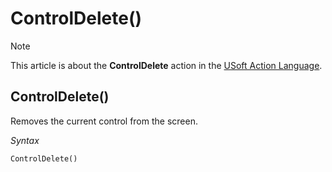 # ControlDelete()



> [!NOTE]
> This article is about the **ControlDelete** action in the [USoft Action Language](/docs/Task%20flow/Action%20Language%20reference/USoft%20Action%20Language.md).

## **ControlDelete()**

Removes the current control from the screen.

*Syntax*

```
ControlDelete()
```

 